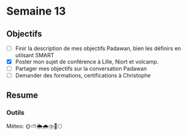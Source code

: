 # Semaine 13 

## 

## Objectifs

- [ ] Finir la description de mes objectifs Padawan, bien les définirs en utilsant SMART
- [x] Poster mon sujet de conférence à Lille, Niort et volcamp.
- [ ] Partager mes objectifs sur la conversation Padawan
- [ ] Demander des formations, certifications à Christophe

## Resume

### Outils
Méteo: 🌞⛅🌦️🌧️⛈️🌈🌕
